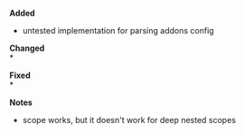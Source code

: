 **Added**  
* untested implementation for parsing addons config

**Changed**  
* 

**Fixed**  
* 

**Notes**
* scope works, but it doesn't work for deep nested scopes